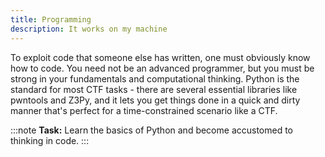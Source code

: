 ```yaml
---
title: Programming
description: It works on my machine
---
```


To exploit code that someone else has written, one must obviously know how to code. You need not be an advanced programmer, but you must be strong in your fundamentals and computational thinking. Python is the standard for most CTF tasks - there are several essential libraries like pwntools and Z3Py, and it lets you get things done in a quick and dirty manner that's perfect for a time-constrained scenario like a CTF.

:::note
**Task:** Learn the basics of Python and become accustomed to thinking in code.
:::